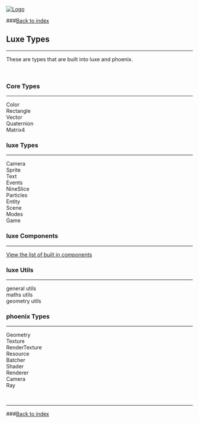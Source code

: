 
[![Logo](http://luxeengine.com/images/logo.png)](index.html)
  
###[Back to index](index.html#docs)

## Luxe Types
---
These are types that are built into luxe and phoenix.

&nbsp;   

### Core Types
---

Color   
Rectangle   
Vector   
Quaternion   
Matrix4   

### luxe Types
---

Camera      
Sprite   
Text   
Events   
NineSlice   
Particles   
Entity   
Scene   
Modes   
Game   

### luxe Components
---

[View the list of built in components](components.html)   


### luxe Utils
---

general utils   
maths utils   
geometry utils   


### phoenix Types
---

Geometry   
Texture   
RenderTexture   
Resource   
Batcher   
Shader   
Renderer   
Camera   
Ray   

&nbsp;
&nbsp;
&nbsp;

---  
###[Back to index](index.html#docs)

&nbsp;   
&nbsp;   
